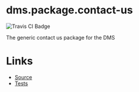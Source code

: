 dms.package.contact-us
======================

![Travis CI Badge](https://travis-ci.org/dms-org/package.contact-us.svg?branch=master)

The generic contact us package for the DMS

Links
=====

 - [Source](./src/)
 - [Tests](./tests/)
